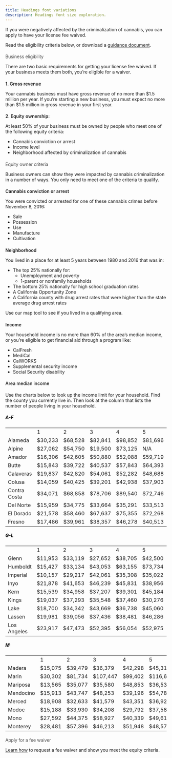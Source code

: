 ```yaml
---
title: Headings font variations
description: Headings font size exploration.
---
```



<style>
h1 {font-weight:  var(--font-weight-2, 200);}
h2 {font-weight:  var(--font-weight-3, 300);}
h3 {font-weight:  var(--font-weight-6, 600);}
h4 {font-weight:  var(--font-weight-5, 500);}
h5 {font-weight:  var(--font-weight-8, 800);}

@media screen and (min-width: 921px) {
	h1 {font-size:  calc(var(--font-size-10) + var(--ratio));}
	h2 {font-size:  calc(var(--font-size-8) + var(--ratio));}
	h3 {font-size:  calc(var(--font-size-6) + var(--ratio));}
	h4 {font-size:  calc(var(--font-size-4) + var(--ratio));}
	h5 {font-size:  calc(var(--font-size-2) + var(--ratio));}
}
</style>


If you were negatively affected by the criminalization of cannabis, you can apply to have your license fee waived.



Read the eligibility criteria below, or download a <a href="https://cannabis.ca.gov/wp-content/uploads/sites/2/2021/12/Guidance_Equity-Fee-Waiver-Program.pdf">guidance document</a>.


## Business eligibility
There are two basic requirements for getting your license fee waived. If your business meets them both, you’re eligible for a waiver.



### 1. Gross revenue
Your cannabis business must have gross revenue of no more than $1.5 million per year.
If you’re starting a new business, you must expect no more than $1.5 million in gross revenue in your first year.

### 2. Equity ownership:
At least 50% of your business must be owned by people who meet one of the following equity criteria:



<ul><li>Cannabis conviction or arrest</li><li>Income level</li><li>Neighborhood affected by criminalization of cannabis</li></ul>

## Equity owner criteria

Business owners can show they were impacted by cannabis criminalization in a number of ways. You only need to meet one of the criteria to qualify.

### Cannabis conviction or arrest

You were convicted or arrested for one of these cannabis crimes before November 8, 2016:

<ul><li>Sale</li><li>Possession</li><li>Use</li><li>Manufacture</li><li>Cultivation</li></ul>

### Neighborhood

You lived in a place for at least 5 years between 1980 and 2016 that was in:

<ul><li>The top 25% nationally for:<ul><li>Unemployment and poverty</li><li>1-parent or nonfamily households</li></ul></li><li>The bottom 25% nationally for high school graduation rates</li><li>A California Opportunity Zone</li><li>A California county with drug arrest rates that were higher than the state average drug arrest rates</li></ul>

Use our map tool to see if you lived in a qualifying area.

### Income

Your household income is no more than 60% of the area’s median income, or you’re eligible to get financial aid through a program like:

<ul><li>CalFresh</li><li>MediCal</li><li>CalWORKS</li><li>Supplemental security income</li><li>Social Security disability</li></ul>

#### Area median income

Use the charts below to look up the income limit for your household. Find the county you currently live in. Then look at the column that lists the number of people living in your household.

##### A-F

<table><tbody><tr><td></td><td>1</td><td>2</td><td>3</td><td>4</td><td>5</td><td>6</td><td>7+</td></tr><tr><td>Alameda</td><td>$30,233</td><td>$68,528</td><td>$82,841</td><td>$98,852</td><td>$81,696</td><td>$78,945</td><td>$100,082</td></tr><tr><td>Alpine</td><td>$27,062</td><td>$54,750</td><td>$19,500</td><td>$73,125</td><td>N/A</td><td>$34,875</td><td>N/A</td></tr><tr><td>Amador</td><td>$16,306</td><td>$42,605</td><td>$50,880</td><td>$52,088</td><td>$59,719</td><td>$48,880</td><td>$118,875</td></tr><tr><td>Butte</td><td>$15,843</td><td>$39,722</td><td>$40,537</td><td>$57,843</td><td>$64,393</td><td>$50,534</td><td>$73,941</td></tr><tr><td>Calaveras</td><td>$19,837</td><td>$42,820</td><td>$54,061</td><td>$52,282</td><td>$48,688</td><td>$40,484</td><td>N/A</td></tr><tr><td>Colusa</td><td>$14,059</td><td>$40,425</td><td>$39,201</td><td>$42,938</td><td>$37,903</td><td>$51,081</td><td>$74,190</td></tr><tr><td>Contra Costa</td><td>$34,071</td><td>$68,858</td><td>$78,706</td><td>$89,540</td><td>$72,746</td><td>$81,166</td><td>$95,250</td></tr><tr><td>Del Norte</td><td>$15,959</td><td>$34,775</td><td>$33,664</td><td>$35,291</td><td>$33,513</td><td>$47,279</td><td>$36,454</td></tr><tr><td>El Dorado</td><td>$21,578</td><td>$58,460</td><td>$67,637</td><td>$75,355</td><td>$72,268</td><td>$96,520</td><td>$65,840</td></tr><tr><td>Fresno</td><td>$17,486</td><td>$39,961</td><td>$38,357</td><td>$46,278</td><td>$40,513</td><td>$40,655</td><td>$48,224</td></tr></tbody></table>

##### G-L

<table><tbody><tr><td></td><td>1</td><td>2</td><td>3</td><td>4</td><td>5</td><td>6</td><td>7+</td></tr><tr><td>Glenn</td><td>$11,953</td><td>$33,119</td><td>$27,652</td><td>$38,705</td><td>$42,500</td><td>$41,775</td><td>$43,710</td></tr><tr><td>Humboldt</td><td>$15,427</td><td>$33,134</td><td>$43,053</td><td>$63,155</td><td>$73,734</td><td>$81,526</td><td>$56,371</td></tr><tr><td>Imperial</td><td>$10,157</td><td>$29,217</td><td>$42,061</td><td>$35,308</td><td>$35,022</td><td>$51,896</td><td>$47,237</td></tr><tr><td>Inyo</td><td>$21,878</td><td>$41,653</td><td>$46,239</td><td>$45,831</td><td>$38,956</td><td>$45,867</td><td>N/A</td></tr><tr><td>Kern</td><td>$15,539</td><td>$34,958</td><td>$37,207</td><td>$39,301</td><td>$45,184</td><td>$32,017</td><td>$39,703</td></tr><tr><td>Kings</td><td>$19,037</td><td>$37,293</td><td>$35,548</td><td>$37,460</td><td>$30,276</td><td>$41,135</td><td>$41,897</td></tr><tr><td>Lake</td><td>$18,700</td><td>$34,342</td><td>$43,669</td><td>$36,738</td><td>$45,060</td><td>$28,216</td><td>$21,449</td></tr><tr><td>Lassen</td><td>$19,981</td><td>$39,056</td><td>$37,436</td><td>$38,481</td><td>$46,286</td><td>$44,426</td><td>$47,406</td></tr><tr><td>Los Angeles</td><td>$23,917</td><td>$47,473</td><td>$52,395</td><td>$56,054</td><td>$52,975</td><td>$52,214</td><td>$64,115</td></tr></tbody></table>

##### M

<table><tbody><tr><td></td><td>1</td><td>2</td><td>3</td><td>4</td><td>5</td><td>6</td><td>7+</td></tr><tr><td>Madera</td><td>$15,075</td><td>$39,479</td><td>$36,379</td><td>$42,298</td><td>$45,316</td><td>$46,352</td><td>$63,652</td></tr><tr><td>Marin</td><td>$30,302</td><td>$81,734</td><td>$107,447</td><td>$99,402</td><td>$116,603</td><td>$31,244</td><td>$75,243</td></tr><tr><td>Mariposa</td><td>$13,565</td><td>$35,077</td><td>$35,580</td><td>$48,853</td><td>$36,536</td><td>$51,844</td><td>N/A</td></tr><tr><td>Mendocino</td><td>$15,913</td><td>$43,747</td><td>$48,253</td><td>$39,196</td><td>$54,787</td><td>$29,227</td><td>$36,911</td></tr><tr><td>Merced</td><td>$18,908</td><td>$32,633</td><td>$41,579</td><td>$43,351</td><td>$36,923</td><td>$46,174</td><td>$61,798</td></tr><tr><td>Modoc</td><td>$15,188</td><td>$33,930</td><td>$34,208</td><td>$29,792</td><td>$37,583</td><td>$35,475</td><td>N/A</td></tr><tr><td>Mono</td><td>$27,592</td><td>$44,375</td><td>$58,927</td><td>$40,339</td><td>$49,610</td><td>N/A</td><td>N/A</td></tr><tr><td>Monterey</td><td>$28,481</td><td>$57,396</td><td>$46,213</td><td>$51,948</td><td>$48,572</td><td>$49,175</td><td>$63,235</td></tr></tbody></table>

## Apply for a fee waiver

<a href="https://cannabis.ca.gov/applicants/equity-fee-waivers/apply-for-an-equity-fee-waiver/" target="_blank">Learn how</a> to request a fee waiver and show you meet the equity criteria.
